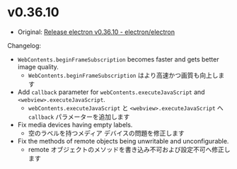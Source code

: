 # v0.36.10

- Original: [Release electron v0.36.10 - electron/electron](https://github.com/electron/electron/releases/tag/v0.36.10)

Changelog:

- `WebContents.beginFrameSubscription` becomes faster and gets better image quality.
  - `WebContents.beginFrameSubscription` はより高速かつ画質も向上します
- Add `callback` parameter for `webContents.executeJavaScript` and `<webview>.executeJavaScript`.
  - `webContents.executeJavaScript` と `<webview>.executeJavaScript` へ `callback` パラメーターを追加します
- Fix media devices having empty labels.
  - 空のラベルを持つメディア デバイスの問題を修正します
- Fix the methods of remote objects being unwritable and unconfigurable.
  - remote オブジェクトのメソッドを書き込み不可および設定不可へ修正します
